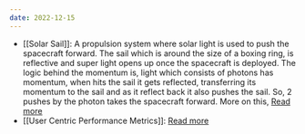 ```yaml
---
date: 2022-12-15
---
```


- [[Solar Sail]]: A propulsion system where solar light is used to push the spacecraft forward. The sail which is around the size of a boxing ring, is reflective and super light opens up once the spacecraft is deployed. The logic behind the momentum is, light which consists of photons has momentum, when hits the sail it gets reflected, transferring its momentum to the sail and as it reflect back it also pushes the sail. So, 2 pushes by the photon takes the spacecraft forward. More on this, [Read more](https://www.planetary.org/articles/what-is-solar-sailing)  
- [[User Centric Performance Metrics]]: [Read more](https://web.dev/user-centric-performance-metrics/) 